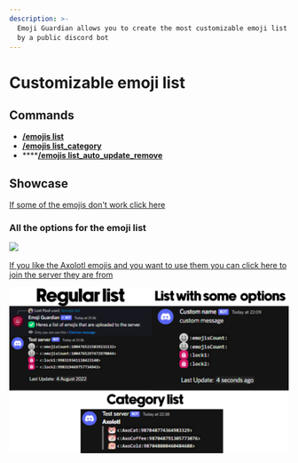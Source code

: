 ```yaml
---
description: >-
  Emoji Guardian allows you to create the most customizable emoji list provided
  by a public discord bot
---
```


# Customizable emoji list

## Commands

* ****[**/emojis list**](../commands/commands-that-work-with-multiple-emojis.md#emojis-list)****
* ****[**/emojis list\_category**](../commands/commands-that-work-with-multiple-emojis.md#emojis-list\_category)****
* ****[**/emojis list\_auto\_update\_remove**](../commands/commands-that-work-with-multiple-emojis.md#emojis-list\_auto\_update\_remove)

## Showcase

[If some of the emojis don't work click here](../../troubleshooting.md#emojis-dont-work-in-the-emoji-list)

### All the options for the emoji list

![](../../.gitbook/assets/Discord\_0ZZ1rCQcav.png)

[If you like the Axolotl emojis and you want to use them you can click here to join the server they are from](https://discord.gg/HcJuMbsMy2)

![](<../../.gitbook/assets/Frame 6 (1).png>)
